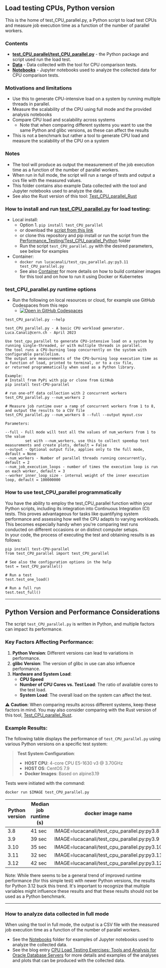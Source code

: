 ## Load testing CPUs, Python version

This is the home of test_CPU_parallel.py, a Python script to load test CPUs and measure
job execution time as a function of the number of parallel workers.  

### Contents
- [**test_CPU_parallel/test_CPU_parallel.py**](test_CPU_parallel/test_CPU_parallel.py) - the Python package and script used run the load test.
- [**Data**](Data) - Data collected with the tool for CPU comparison tests.
- [**Notebooks**](Notebooks) -  Jupyter notebooks used to analyze the collected data for CPU comparison tests.

### Motivations and limitations
  - Use this to generate CPU-intensive load on a system by running multiple threads in parallel.
  - Measure the scalability of the CPU using full mode and the provided analysis notebooks
  - Compare CPU load and scalability across systems
    - Note that when comparing different systems you want to use the same Python and glibc versions, as these can affect the results
  - This is not a benchmark but rather a tool to generate CPU load and measure the scalability of the CPU on a system

### Notes
- The tool will produce as output the measurement of the job execution time as a function of the number of parallel workers.  
- When run in full mode, the script will run a range of tests and output a cvs file with the measured values.  
- This folder contains also example Data collected with the tool and Jupyter notebooks used to analyze the data.  
- See also the Rust version of this tool: [Test_CPU_parallel_Rust](../Test_CPU_parallel_Rust)

### How to install and run [**test_CPU_parallel.py**](test_CPU_parallel/test_CPU_parallel.py) for load testing:
  - Local install:
    - Option 1. `pip install test_CPU_parallel`
    - or download the [script from this link](https://raw.githubusercontent.com/LucaCanali/Miscellaneous/master/Performance_Testing/Test_CPU_parallel_Python/test_CPU_parallel/test_CPU_parallel.py)
    - or clone this repository and pip install or run the script from the [Performance_Testing/Test_CPU_parallel_Python](.) folder
    - Run the script `test_CPU_parallel.py` with the desired parameters, see below for examples
  - Container:
    - `docker run lucacanali/test_cpu_parallel.py:py3.11 test_CPU_parallel.py`
    - See also [Container](Container) for more details on how to build container images for this tool
      and on how to run it using Docker or Kubernetes

### test_CPU_parallel.py runtime options

- Run the following on local resources or cloud, for example use GitHub Codespaces from this repo
  - [![Open in GitHub Codespaces](https://github.com/codespaces/badge.svg)](https://codespaces.new/LucaCanali/Miscellaneous?devcontainer_path=.devcontainer%2Ftest_CPU_parallel_python%2Fdevcontainer.json)

```
test_CPU_parallel.py --help

test_CPU_parallel.py - A basic CPU workload generator.
Luca.Canali@cern.ch - April 2023

Use test_cpu_parallel to generate CPU-intensive load on a system by running single-threaded, or with multiple threads in parallel.  
The tool runs a CPU-burning loop concurrently on the system with configurable parallelism.  
The output are measurements of the CPU-burning loop execution time as a function of load, printed to terminal, or to a csv file,
or returned programmatically when used as a Python library.  

Example:
# Install from PyPi with pip or clone from GitHub
pip install test-CPU-parallel

# run one-off data collection with 2 concurrent workers
test_CPU_parallel.py --num_workers 2 

# Measure job runtime over a ramp of concurrent workers from 1 to 8, and output the results to a CSV file
test_CPU_parallel.py --num_workers 8 --full --output myout.csv 

Parameters:

--full - Full mode will test all the values of num_workers from 1 to the value 
         set with --num_workers, use this to collect speedup test measurements and create plots, default = False
--output - Optional output file, applies only to the full mode, default = None
--num_workers - Number of parallel threads running concurrently, default = 2
--num_job_execution_loops - number of times the execution loop is run on each worker, default = 3
--worker_inner_loop_size - internal weight of the inner execution loop, default = 100000000
```

### How to use test_CPU_parallel programmatically
You have the ability to employ the test_CPU_parallel function within your Python scripts, including its integration 
into Continuous Integration (CI) tests. This proves advantageous for tasks like quantifying system performance and 
assessing how well the CPU adapts to varying workloads. This becomes especially handy when you're comparing test runs
conducted on different occasions or on distinct computer setups.  
In your code, the process of executing the test and obtaining results is as follows:
```
pip install test-CPU-parallel
from test_CPU_parallel import test_CPU_parallel

# See also the configuration options in the help
test = test_CPU_parallel()

# Run a test
test.test_one_load()

# Run a full run
test.test_full()
```
---
## Python Version and Performance Considerations

The script `test_CPU_parallel.py` is written in Python, and multiple factors can impact its performance.

### Key Factors Affecting Performance:

1. **Python Version**: Different versions can lead to variations in performance.
2. **glibc Version**: The version of glibc in use can also influence performance.
3. **Hardware and System Load**:
    - **CPU Speed**
    - **Number of CPU Cores vs. Test Load**: The ratio of available cores to the test load.
    - **System Load**: The overall load on the system can affect the test.

⚠️ **Caution**: When comparing results across different systems, keep these factors in mind. 
You may also consider comparing with the Rust version of this tool, [Test_CPU_parallel_Rust](../Test_CPU_parallel_Rust).

### Example Results:

The following table displays the performance of `test_CPU_parallel.py` using various Python versions on a specific test system:

> **Test System Configuration**:
> - **HOST CPU**: 4-core CPU E5-1630 v3 @ 3.70GHz
> - **HOST OS**: CentOS 7.9
> - **Docker Images**: Based on alpine3.19

Tests were initiated with the command:
```
docker run $IMAGE test_CPU_parallel.py
```

| Python version | Median job runtime (s) | docker image name                            |
|----------------|------------------------|----------------------------------------------|
| 3.8            | 41 sec                 | IMAGE=lucacanali/test_cpu_parallel.py:py3.8  |
| 3.9            | 39 sec                 | IMAGE=lucacanali/test_cpu_parallel.py:py3.9  |
| 3.10           | 35 sec                 | IMAGE=lucacanali/test_cpu_parallel.py:py3.10 |
| 3.11           | 32 sec                 | IMAGE=lucacanali/test_cpu_parallel.py:py3.11 |
| 3.12           | 42 sec                 | IMAGE=lucacanali/test_cpu_parallel.py:py3.12 |

Note: While there seems to be a general trend of improved runtime performance (for this simple test) with newer Python versions,
the results for Python 3.12 buck this trend. It's important to recognize that multiple variables might 
influence these results and that these results should not be used as a Python benchmark. 

---   
### How to analyze data collected in full mode
When using the tool in full mode, the output is a CSV file with the measured job execution time as a function of the number of parallel workers.  
- See the [Notebooks](Notebooks) folder for examples of Jupyter notebooks used to analyze the collected data.  
- See the blog entry [CPU Load Testing Exercises: Tools and Analysis for Oracle Database Servers](https://db-blog.web.cern.ch/node/189) for more details
  and examples of the analyses and plots that can be produced with the collected data. 
